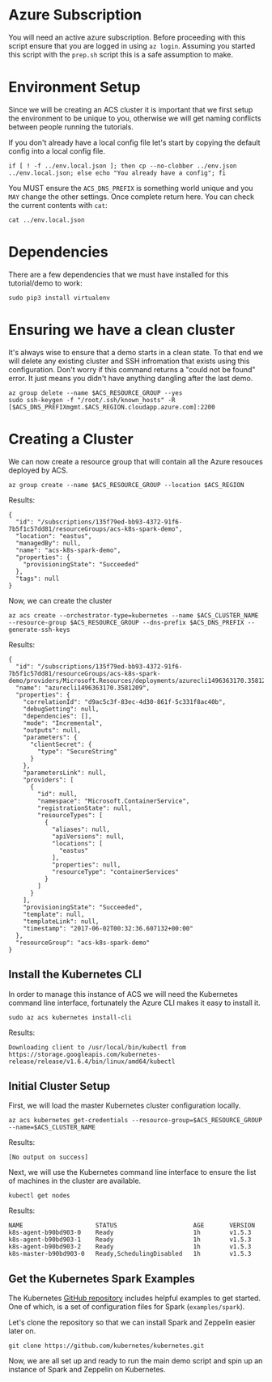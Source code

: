 # Azure Subscription

You will need an active azure subscription. Before proceeding with
this script ensure that you are logged in using `az login`. Assuming
you started this script with the `prep.sh` script this is a safe
assumption to make.

# Environment Setup

Since we will be creating an ACS cluster it is important that we first
setup the environment to be unique to you, otherwise we will get
naming conflicts between people running the tutorials. 

If you don't already have a local config file let's start by copying
the default config into a local config file.

```
if [ ! -f ../env.local.json ]; then cp --no-clobber ../env.json ../env.local.json; else echo "You already have a config"; fi
```

You MUST ensure the `ACS_DNS_PREFIX` is something world unique and you
`MAY` change the other settings. Once complete return here. You can
check the current contents with `cat`:

```
cat ../env.local.json
```

# Dependencies

There are a few dependencies that we must have installed for this
tutorial/demo to work:

```
sudo pip3 install virtualenv
```

# Ensuring we have a clean cluster

It's always wise to ensure that a demo starts in a clean state. To
that end we will delete any existing cluster and SSH infromation that
exists using this configuration. Don't worry if this command returns a
"could not be found" error. It just means you didn't have anything
dangling after the last demo.

```
az group delete --name $ACS_RESOURCE_GROUP --yes
sudo ssh-keygen -f "/root/.ssh/known_hosts" -R [$ACS_DNS_PREFIXmgmt.$ACS_REGION.cloudapp.azure.com]:2200
```

# Creating a Cluster

We can now create a resource group that will contain all the Azure resouces deployed by ACS.

```
az group create --name $ACS_RESOURCE_GROUP --location $ACS_REGION
```

Results:

```
{
  "id": "/subscriptions/135f79ed-bb93-4372-91f6-7b5f1c57dd81/resourceGroups/acs-k8s-spark-demo",
  "location": "eastus",
  "managedBy": null,
  "name": "acs-k8s-spark-demo",
  "properties": {
    "provisioningState": "Succeeded"
  },
  "tags": null
}
```

Now, we can create the cluster

```
az acs create --orchestrator-type=kubernetes --name $ACS_CLUSTER_NAME --resource-group $ACS_RESOURCE_GROUP --dns-prefix $ACS_DNS_PREFIX --generate-ssh-keys
```

Results:

```
{
  "id": "/subscriptions/135f79ed-bb93-4372-91f6-7b5f1c57dd81/resourceGroups/acs-k8s-spark-demo/providers/Microsoft.Resources/deployments/azurecli1496363170.3581209",
  "name": "azurecli1496363170.3581209",
  "properties": {
    "correlationId": "d9ac5c3f-83ec-4d30-861f-5c331f8ac40b",
    "debugSetting": null,
    "dependencies": [],
    "mode": "Incremental",
    "outputs": null,
    "parameters": {
      "clientSecret": {
        "type": "SecureString"
      }
    },
    "parametersLink": null,
    "providers": [
      {
        "id": null,
        "namespace": "Microsoft.ContainerService",
        "registrationState": null,
        "resourceTypes": [
          {
            "aliases": null,
            "apiVersions": null,
            "locations": [
              "eastus"
            ],
            "properties": null,
            "resourceType": "containerServices"
          }
        ]
      }
    ],
    "provisioningState": "Succeeded",
    "template": null,
    "templateLink": null,
    "timestamp": "2017-06-02T00:32:36.607132+00:00"
  },
  "resourceGroup": "acs-k8s-spark-demo"
}
```

## Install the Kubernetes CLI

In order to manage this instance of ACS we will need the Kubernetes command line interface,
fortunately the Azure CLI makes it easy to install it.

```
sudo az acs kubernetes install-cli
```

Results:

```
Downloading client to /usr/local/bin/kubectl from https://storage.googleapis.com/kubernetes-release/release/v1.6.4/bin/linux/amd64/kubectl
```

## Initial Cluster Setup

First, we will load the master Kubernetes cluster configuration locally.

```
az acs kubernetes get-credentials --resource-group=$ACS_RESOURCE_GROUP --name=$ACS_CLUSTER_NAME
```

Results:

```
[No output on success]
```

Next, we will use the Kubernetes command line interface to ensure the list of machines in the cluster are available.

```
kubectl get nodes
```

Results:

```
NAME                    STATUS                     AGE       VERSION
k8s-agent-b90bd903-0    Ready                      1h        v1.5.3
k8s-agent-b90bd903-1    Ready                      1h        v1.5.3
k8s-agent-b90bd903-2    Ready                      1h        v1.5.3
k8s-master-b90bd903-0   Ready,SchedulingDisabled   1h        v1.5.3
```

## Get the Kubernetes Spark Examples

The Kubernetes [GitHub repository](https://github.com/kubernetes/kubernetes) includes helpful examples to get started. One of which, is a set of configuration files for Spark (`examples/spark`).

Let's clone the repository so that we can install Spark and Zeppelin easier later on.

```
git clone https://github.com/kubernetes/kubernetes.git
```

Now, we are all set up and ready to run the main demo script and spin up an instance of Spark and Zeppelin on Kubernetes.

